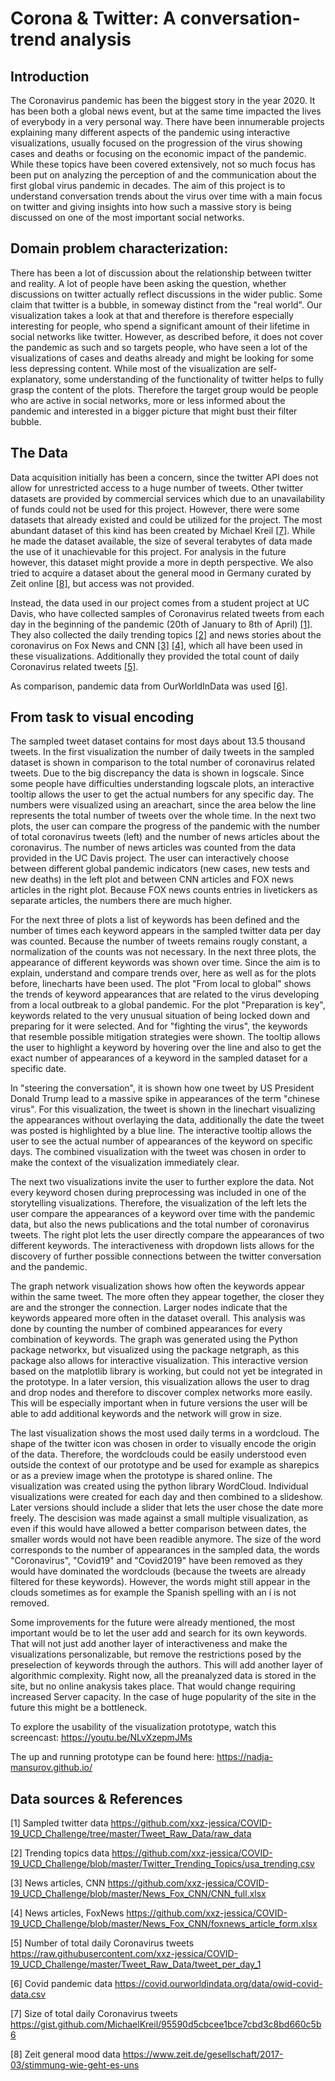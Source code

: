 # **Corona & Twitter: A conversation-trend analysis** 

## Introduction
The Coronavirus pandemic has been the biggest story in the year 2020. It has been both a global news event, but at the same time impacted the lives of everybody
in a very personal way. There have been innumerable projects explaining many different aspects of the pandemic using interactive visualizations, usually focused on 
the progression of the virus showing cases and deaths or focusing on the economic impact of the pandemic. While these topics have been covered extensively, not so 
much focus has been put on analyzing the perception of and the communication about the first global virus pandemic in decades. The aim of this project is to understand
conversation trends about the virus over time with a main focus on twitter and giving insights into how such a massive story is being discussed on 
one of the most important social networks.

## Domain problem characterization:
There has been a lot of discussion about the relationship between twitter and reality. A lot of people have been asking the question, whether discussions on twitter
actually reflect discussions in the wider public. Some claim that twitter is a bubble, in someway distinct from the "real world". Our visualization takes a look at that
and therefore is therefore especially interesting for people, who spend a significant amount of their lifetime in social networks like twitter. However, as described before,
it does not cover the pandemic as such and so targets people, who have seen a lot of the visualizations of cases and deaths already and 
might be looking for some less depressing content. While most of the visualization are self-explanatory, some understanding of the functionality of twitter helps to fully grasp
the content of the plots. Therefore the target group would be people who are active in social networks, more or less informed about the pandemic and interested in a bigger
picture that might bust their filter bubble.

## The Data
Data acquisition initially has been a concern, since the twitter API does not allow for unrestricted access to a huge number of tweets. Other twitter datasets are provided by
commercial services which due to an unavailability of funds could not be used for this project. However, there were some datasets
that already existed and could be utilized for the project. The most abundant dataset of this kind has been created by Michael Kreil [[7]](#7). While he made the dataset available,
the size of several terabytes of data made the use of it unachievable for this project. For analysis in the future however, this dataset might 
provide a more in depth perspective. We also tried to acquire a dataset about the general mood in Germany curated by Zeit online [[8]](#8), but access was not provided.

Instead, the data used in our project comes from a student project at UC Davis, who have collected samples of Coronavirus related tweets from each day in the beginning of
the pandemic (20th of January to 8th of April) [[1]](#1). They also collected the daily trending topics [[2]](#2) and news stories about the coronavirus on Fox News and CNN [[3]](#3) [[4]](#4), 
which all have been used in these visualizations. Additionally they provided the total count of daily Coronavirus related tweets [[5]](#5).

As comparison, pandemic data from OurWorldInData was used [[6]](#6).


## From task to visual encoding

The sampled tweet dataset contains for most days about 13.5 thousand tweets. In the first visualization the number of daily tweets in the sampled dataset is shown in comparison to the total number
of coronavirus related tweets. Due to the big discrepancy the data is shown in logscale. Since some people have difficulties understanding logscale plots, an interactive tooltip 
allows the user to get the actual numbers for any specific day. The numbers were visualized using an areachart, since the area below the line represents the total number of tweets over
the whole time.
In the next two plots, the user can compare the progress of the pandemic with the number of total coronavirus tweets (left) and the number of news articles about the coronavirus. The number of
news articles was counted from the data provided in the UC Davis project. The user can interactively choose between different global pandemic indicators (new cases, new tests and new deaths) in the left
plot and between CNN articles and FOX news articles in the right plot. Because FOX news counts entries in livetickers as separate articles, the numbers there are much higher.

For the next three of plots a list of keywords has been defined and the number of times each keyword appears in the sampled twitter data per day was counted. Because the number of tweets remains rougly constant,
a normalization of the counts was not necessary. In the next three plots, the appearance of different keywords was shown over time. Since the aim is to explain, understand and compare trends over, here as well as for the 
plots before, linecharts have been used.
The plot "From local to global" shows the trends of keyword appearances that are related to the virus developing from a local outbreak to a global pandemic. 
For the plot "Preparation is key", keywords related to the very unusual situation of being locked down and preparing for it were selected. And for "fighting the virus", the keywords that resemble possible
mitigation strategies were shown. The tooltip allows the user to highlight a keyword by hovering over the line and also to get the exact number of appearances of a keyword in the sampled dataset
for a specific date.

In "steering the conversation", it is shown how one tweet by US President Donald Trump lead to a massive spike in appearances
of the term "chinese virus". For this visualization, the tweet is shown in the linechart visualizing the appearances without overlaying the data, additionally the date the tweet was posted is highlighted by a blue line.
The interactive tooltip allows the user to see the actual number of appearances of the keyword on specific days. The combined visualization with the tweet was chosen in
order to make the context of the visualization immediately clear.

The next two visualizations invite the user to further explore the data. Not every keyword chosen during preprocessing was included in one of the storytelling visualizations. Therefore, the visualization of the left lets the
user compare the appearances of a keyword over time with the pandemic data, but also the news publications and the total number of coronavirus tweets. The right plot lets the user directly compare
the appearances of two different keywords. The interactiveness with dropdown lists allows for the discovery of further possible connections between the twitter conversation and the pandemic.

The graph network visualization shows how often the keywords appear within the same tweet. The more often they appear together, the closer they are and the stronger the connection. 
Larger nodes indicate that the keywords appeared more often in the dataset overall. This analysis was done by counting the number of combined appearances for every combination of keywords. The graph was generated
using the Python package networkx, but visualized using the package netgraph, as this package also allows for interactive visualization. This interactive version based on the matplotlib
library is working, but could not yet be integrated in the prototype. In a later version, this visualization allows the user to drag and drop nodes and therefore to discover complex networks more easily. This
will be especially important when in future versions the user will be able to add additional keywords and the network will grow in size.

The last visualization shows the most used daily terms in a wordcloud. The shape of the twitter icon was chosen in order to visually encode the origin of the data. Therefore, the wordclouds could be easily understood
even outside the context of our prototype and be used for example as sharepics or as a preview image when the prototype is shared online. The visualization was created using the 
python library WordCloud. Individual visualizations were created for each day and then combined to a slideshow. Later versions should include a slider that lets the user chose the date more freely. The descision was made
against a small multiple visualization, as even if this would have allowed a better comparison between dates, the smaller words would not have been readible anymore. The size of the word corresponds to the number of appearances
in the sampled data, the words "Coronavirus", "Covid19" and "Covid2019" have been removed as they would have dominated the wordclouds (because the tweets are already filtered for these keywords). However, the words might still
appear in the clouds sometimes as for example the Spanish spelling with an í is not removed. 

Some improvements for the future were already mentioned, the most important would be to let the user add and search for its own keywords. That will not just add another layer of interactiveness and make the visualizations personalizable, 
but remove the restrictions posed by the preselection of keywords through the authors. This will add another layer of algorithmic complexity. Right now, all the preanalyzed data is stored in the site,
but no online anakysis takes place. That would change requiring increased Server capacity. In the case of huge popularity of the site in the future this might be a bottleneck. 

To explore the usability of the visualization prototype, watch this screencast: https://youtu.be/NLvXzepmJMs

The up and running prototype can be found here: https://nadja-mansurov.github.io/

## Data sources & References
<a id="1">[1]</a> 
Sampled twitter data
https://github.com/xxz-jessica/COVID-19_UCD_Challenge/tree/master/Tweet_Raw_Data/raw_data

<a id="2">[2]</a> 
Trending topics data
https://github.com/xxz-jessica/COVID-19_UCD_Challenge/blob/master/Twitter_Trending_Topics/usa_trending.csv

<a id="3">[3]</a> 
News articles, CNN
https://github.com/xxz-jessica/COVID-19_UCD_Challenge/blob/master/News_Fox_CNN/CNN_full.xlsx

<a id="4">[4]</a> 
News articles, FoxNews
https://github.com/xxz-jessica/COVID-19_UCD_Challenge/blob/master/News_Fox_CNN/foxnews_article_form.xlsx

<a id="5">[5]</a>
Number of total daily Coronavirus tweets
https://raw.githubusercontent.com/xxz-jessica/COVID-19_UCD_Challenge/master/Tweet_Raw_Data/tweet_per_day_1

<a id="6">[6]</a>
Covid pandemic data
https://covid.ourworldindata.org/data/owid-covid-data.csv

<a id="7">[7]</a>
Size of total daily Coronavirus tweets
https://gist.github.com/MichaelKreil/95590d5cbcee1bce7cbd3c8bd660c5b6

<a id="8">[8]</a>
Zeit general mood data
https://www.zeit.de/gesellschaft/2017-03/stimmung-wie-geht-es-uns
